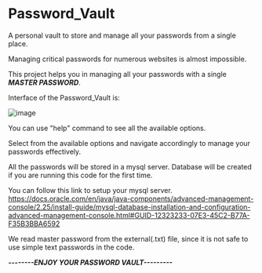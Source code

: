 # Password_Vault

A personal vault to store and manage all your passwords from a single place.

Managing critical passwords for numerous websites is almost impossible. 

This project helps you in managing all your passwords with a single ***MASTER PASSWORD***.

Interface of the Password_Vault is:

![image](https://user-images.githubusercontent.com/92370004/194889533-b09efe23-84f5-407f-8df1-bd980832ee80.png)

You can use "help" command to see all the available options.

Select from the available options and navigate accordingly to manage your passwords effectively.

All the passwords will be stored in a mysql server. Database will be created if you are running this code for the first time.

You can follow this link to setup your mysql server.
https://docs.oracle.com/en/java/java-components/advanced-management-console/2.25/install-guide/mysql-database-installation-and-configuration-advanced-management-console.html#GUID-12323233-07E3-45C2-B77A-F35B3BBA6592

We read master password from the external(.txt) file, since it is not safe to use simple text passwords in the code.

***--------ENJOY YOUR PASSWORD VAULT---------***
